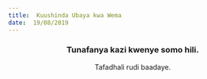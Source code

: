 ```yaml
---
title:  Kuushinda Ubaya kwa Wema
date:  19/08/2019
---
```


### <center>Tunafanya kazi kwenye somo hili.</center>
<center>Tafadhali   rudi baadaye.</center>